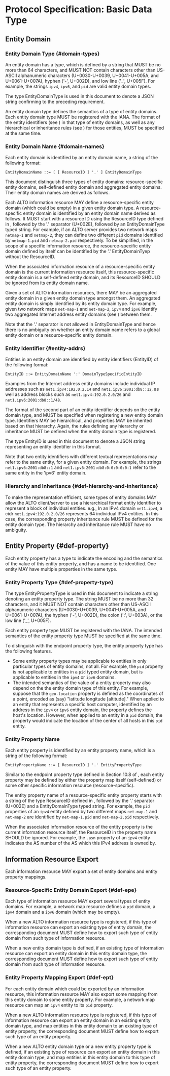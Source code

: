 # Protocol Specification: Basic Data Type

## Entity Domain

### Entity Domain Type {#domain-types}

An entity domain has a type, which is defined by a string that MUST be no more
than 64 characters, and MUST NOT contain characters other than US-ASCII
alphanumeric characters (U+0030-U+0039, U+0041-U+005A, and U+0061-U+007A),
hyphen ('-', U+002D), and low line ('\_', U+005F). For example, the strings
`ipv4`, `ipv6`, and `pid` are valid entity domain types.

The type EntityDomainType is used in this document to denote a JSON string
confirming to the preceding requirement.

An entity domain type defines the semantics of a type of entity domains. Each
entity domain type MUST be registered with the IANA. The format of the entity
identifiers (see [](#entity-addrs)) in that type of entity domains, as well as any
hierarchical or inheritance rules (see [](#def-hierarchy-and-inheritance)) for
those entities, MUST be specified at the same time.

### Entity Domain Name {#domain-names}

Each entity domain is identified by an entity domain name, a string of the
following format:

``` text
EntityDomainName ::= [ [ ResourceID ] '.' ] EntityDomainType
```

This document distinguish three types of entity domains: resource-specific
entity domains, self-defined entity domain and aggregated entity domains. Their
entity domain names are derived as follows.

Each ALTO information resource MAY define a resource-specific entity domain
(which could be empty) in a given entity domain type. A resource-specific entity
domain is identified by an entity domain name derived as follows. It MUST start
with a resource ID using the ResourceID type defined in [](#RFC7285), followed
by the '.' separator (U+002E), followed by an EntityDomainType typed string. For
example, if an ALTO server provides two network maps `netmap-1` and `netmap-2`,
they can define two different `pid` domains identified by `netmap-1.pid` and
`netmap-2.pid` respectively. To be simplified, in the scope of a specific
information resource, the resource-specific entity domain defined by itself can
be identified by the '.' EntityDomainTyep without the ResourceID.

When the associated information resource of a resource-specific entity domain is
the current information resource itself, this resource-specific entity domain is
a self-defined entity domain, and its ResourceID SHOULD be ignored from its
entity domain name.

Given a set of ALTO information resources, there MAY be an aggregated entity
domain in a given entity domain type amongst them. An aggregated entity domain
is simply identified by its entity domain type. For example, given two network
maps `net-map-1` and `net-map-2`, `ipv4` and `ipv6` identify two aggregated
Internet address entity domains (see [](#inet-addr-domain)) between them.

<!--
Each entity domain type may have a global entity domain. For a global entity
domain (i.e., not resource-specific), its entity domain name is an
EntityDomainType typed string. For example, the `ipv4` and `ipv6` entity domain
types identify two Internet address entity domains (see [](#inet-addr-domain)).
-->

Note that the '.' separator is not allowed in EntityDomainType and hence there
is no ambiguity on whether an entity domain name refers to a global entity
domain or a resource-specific entity domain.

<!--
For an EntityDomainType which allows resource-specific entity domains, the valid
type(s) resources MUST be specified.
-->

### Entity Identifier {#entity-addrs}

<!-- FIXME: The entity identifier is not global unique. -->

Entities in an entity domain are identified by entity identifiers (EntityID) of
the following format:

``` text
EntityID ::= EntityDomainName ':' DomainTypeSpecificEntityID
```

Examples from the Internet address entity domains include individual IP
addresses such as `net1.ipv4:192.0.2.14` and `net1.ipv6:2001:db8::12`, as well
as address blocks such as `net1.ipv4:192.0.2.0/26` and
`net1.ipv6:2001:db8::1/48`.

The format of the second part of an entity identifier depends on the entity
domain type, and MUST be specified when registering a new entity domain type.
Identifiers MAY be hierarchical, and properties MAY be inherited based on that
hierarchy. Again, the rules defining any hierarchy or inheritance MUST be
defined when the entity domain type is registered.

The type EntityID is used in this document to denote a JSON string
representing an entity identifier in this format.

Note that two entity identifiers with different textual representations may
refer to the same entity, for a given entity domain. For example, the strings
`net1.ipv6:2001:db8::1` and `net1.ipv6:2001:db8:0:0:0:0:0:1` refer to the same
entity in the 'ipv6' entity domain.

### Hierarchy and Inheritance {#def-hierarchy-and-inheritance}

To make the representation efficient, some types of entity domains MAY allow the
ALTO client/server to use a hierarchical format entity identifier to represent a
block of individual entities. e.g., In an IPv4 domain `net1.ipv4`, a cidr
`net1.ipv4:192.0.2.0/26` represents 64 individual IPv4 entities. In this case,
the corresponding property inheritance rule MUST be defined for the entity
domain type. The hierarchy and inheritance rule MUST have no ambiguity.

<!--If and only
if the property of an entity is undefined, the hierarchy and inheritance rules
are applied. [YRY: Do we need this?] [Jensen: I think this feature is for reducing the response size.] -->

## Entity Property {#def-property}

Each entity property has a type to indicate the encoding and the semantics of
the value of this entity property, and has a name to be identified. One entity
MAY have multiple properties in the same type.

### Entity Property Type {#def-property-type}

The type EntityPropertyType is used in this
document to indicate a string denoting an entity property type. The string MUST
be no more than 32 characters, and it MUST NOT contain characters other than
US-ASCII alphanumeric characters (U+0030-U+0039, U+0041-U+005A, and
U+0061-U+007A), the hyphen ('-', U+002D), the colon (':', U+003A), or the low
line ('_', U+005F).

Each entity property type MUST be registered with the IANA. The intended
semantics of the entity property type MUST be specified at the same time.
<!-- , as well as the media types of dependent resources and the interpretation, -->

<!-- FIXME: this part is used to motivate the mapping of resource type. may need
to move to below. -->

To distinguish with the endpoint property type, the entity property type has the
following features.

- Some entity property types may be applicable to entities in only particular
  types of entity domains, not all. For example, the `pid` property is not
  applicable to entities in a `pid` typed entity domain, but is applicable to
  entities in the `ipv4` or `ipv6` domains.
- The intended semantics of the value of a entity property may also depend on
  the the entity domain type of this entity. For example, suppose that the
  `geo-location` property is defined as the coordinates of a point, encoded as
  (say) "latitude longitude [altitude]." When applied to an entity that
  represents a specific host computer, identified by an address in the `ipv4` or
  `ipv6` entity domain, the property defines the host's location. However, when
  applied to an entity in a `pid` domain, the property would indicate the
  location of the center of all hosts in this `pid` entity.

### Entity Property Name

<!-- FIXME: remove most. Use RFC 7285 Section 10.8, for resource-specific
properties and global properties. -->

Each entity property is identified by an entity property name, which is a string
of the following format:

``` text
EntityPropertyName ::= [ ResourceID ] '.' EntityPropertyType
```

Similar to the endpoint property type defined in Section 10.8 of [](#RFC7285),
each entity property may be defined by either the property map itself
(self-defined) or some other specific information resource (resource-specific).

The entity property name of a resource-specific entity property starts with a
string of the type ResourceID defined in [](#RFC7285), followed by the '.'
separator (U+002E) and a EntityDomainType typed string. For example, the `pid`
properties of an `ipv4` entity defined by two different maps `net-map-1` and
`net-map-2` are identified by `net-map-1.pid` and `net-map-2.pid` respectively.

When the associated information resource of the entity property is the current
information resource itself, the ResourceID in the property name SHOULD be
ignored. For example, the `.asn` property of an `ipv4` entity indicates the AS
number of the AS which this IPv4 address is owned by.

<!-- ## Property Type and Property Name {#def-property-type} -->

<!-- FIXME: Section needs be reorganized to first motivate the attachment of
address to address domain before setting rules. -->

<!-- OLD-0 -->
<!--
This document defines property types in the domain-specific semantics. This
design is to enforce that each property type MUST be registered for a single
specific entity domain. But multiple property types with the similar semantics
MAY share the same Property Name in different entity domains. This design
decision is adopted because of the following considerations:
-->

<!-- NEW-0 -->
<!--
An entity in an entity domain MAY have one or more properties, where each
property is defined by a Property Type. This document defines properties to be
entity-domain-type specific for the following reasons:

Therefore, each property type has a unique identifier encoded with the following
format:
-->

<!--
- The `EntityDomainName` indicates which entity domain the property type applies
  to.
- The `PropertyName` SHOULD relate to the semantics of this property type. It
  does not have to be globally unique. In other words, different property types
  could have the same property name applied to different entity domains, if
  they have the similar semantics. For example, the property types `ipv4:pid`
  and `ipv6:pid` have the same property name `pid` applied to both `ipv4` and
  `ipv6` domains.
-->

<!-- ## Property Name ## -->

<!-- FIXME: This is not correct. Because the ALTO entity domain is not a strict
superset of the ALTO address type. Revise it! -->

<!--
The space of entity property names associated with entities defined by this
document is a superset of the endpoint property names defined by [](#RFC7285).
Thus endpoint property names registered with the `ALTO Endpoint Property Type
Registry` MUST be defined in [](#IANAEndpointProp) of this document. The type
PropertyName denotes a JSON string with a property name in this format.
-->

<!-- FIXED: Change the single name space design to the domain-specific design -->

<!--
This document defines uniform property names specified in a single property
name space rather than being scoped by a specific entity domain, although some
properties may only be applicable for particular entity domains. This design
decision is to enforce a design so that similar properties are named similarly.
The interpretation of the value of a property, however, may depend on the
entity domain. (FIXME: This design decision will mess up the dependency
declaration.) For example, suppose that the `geo-location` property is defined
as the coordinates of a point, encoded as (say) "latitude longitude
[altitude]." When applied to an entity that represents a specific host
computer, such as an Internet address, the property defines the host's
location.  When applied to an entity that represents a set of computers, such
as a CIDR, the property would be the location of the center of that set.  If it
is necessary to represent the bounding box of a set of hosts, another property,
such as `geo-region`, should be defined.
-->

<!--
## Resource

A resource indicates an ALTO information resource in this document.

### Resource Type {#def-resource-type}

Each resource has a type identified by a JSON string, which aliases to a media
type of the response of an ALTO information resource.

When a new ALTO service is defined and introduces a new media type of response,
a new resource type SHOULD be defined as well.

Each resource type MUST be registered with the IANA. The aliased media type MUST
be specified.
-->

## Information Resource Export

Each information resource MAY export a set of entity domains and entity property
mappings.

### Resource-Specific Entity Domain Export {#def-epe}

Each type of information resource MAY export several types of entity domains.
For example, a network map resource defines a `pid` domain, a `ipv4` domain and
a `ipv6` domain (which may be empty).

When a new ALTO information resource type is registered, if this type of
information resource can export an existing type of entity domain, the
corresponding document MUST define how to export such type of entity domain from
such type of information resource.

When a new entity domain type is defined, if an existing type of information
resource can export an entity domain in this entity domain type, the
corresponding document MUST define how to export such type of entity domain from
such type of information resource.


### Entity Property Mapping Export {#def-ept}

For each entity domain which could be exported by an information resource, this information resource MAY
also export some mapping from this entity domain to some
entity property. For example, a network map resource can map an `ipv4` entity to
its `pid` property.

When a new ALTO information resource type is registered, if this type of
information resource can export an entity domain in an existing entity domain
type, and map entities in this entity domain to an existing type of entity
property, the corresponding document MUST define how to export such type of an
entity property.

When a new ALTO entity domain type or a new entity property type is defined, if
an existing type of resource can export an entity domain in this entity domain
type, and map entities in this entity domain to this type of entity property,
the corresponding document MUST define how to export such type of an entity
property.

<!--
## Relationship with Other ALTO Resources {#def-relationship-to-other-resources}

FIXME: very messy below. Delete most.

[](#RFC7285) recognizes that some properties for some entity domains MAY be
specific to an ALTO resource, such as a network map. Accordingly Section 10.8.1
of [](#RFC7285) defines the concept of `resource-specific endpoint properties`,
and indicates that dependency by prefixing the property name with the ID of the
resource on which it depends. That document defines one resource-specific
property, namely the `pid` property, whose value is the name of the PID
containing that endpoint in the associated network map.

However, a property may be associated to more than one information resources
within an entity domain. For example, the fictitious property
`pid:cdni-fci-capabilities` indicates CDNI capabilities (see [](#RFC8008)) of a
set of `ipv4` or `ipv6` typed CDNI footprints included by some entities in PID
domain. It depends on two resources:

- the network map in which the input PID entities have been defined,
- the fictitious CDNI FCI map in which the CDNI footprints and capabilities
  advertisement objects (see [](#RFC8008)) are included.

A `resource-specific property` can only indicate one of them. Thus, using
`resource-specific properties` cannot handle multiple dependencies very well.

To address this issue, this document takes a different approach as follows:

- Firstly, instead of defining the dependency by prefixing the property name
  with a specific dependent resource identifier, this document introduces a
  Property Type that appends a property name to an entity domain name, and
  registers the dependency types for this Property Type. This gives a hint on
  the types of dependent resources. For example, the fictitious property
  `pid:region` applying to entities in the PID domain depends on the network map
  in which the input PID entities have been defined; but the fictitious property
  `ipv4:region` applying to entities in IPv4 domain does not depend on any
  information resource.
- Secondly, it sets a rule saying that in a property map, all provided property
  types MUST have the same media types of dependent information resources
  (denoted as "dependency types" in short). For example, the fictitious
  property types `pid:region` and `ipv4:region` cannot be provided in the same
  property map, as they have different dependency types.
- Finally, it identifies, in the IRD and Server responses, the sequence of
  information resources associated to all provided properties of entities in a
  particular property map. In other words, the ALTO server MUST NOT mix
  properties depending on different resources into the same resources, even if
  they have the same dependency types. There are two kinds of examples:

  - Assume there are a set of entities in IPv4 and IPv6 domain, and all of them
    have the property `pid`. The `pid` properties of entities in IPv4 domain
    depend on the network map `net1`, but the `pid` properties of entities in
    IPv6 domain depend on another network map `net2`. Although the property
    types `ipv4:pid` and `ipv6:pid` have the same dependency type sequence
    `["application/alto-networkmap+json"]`, the ALTO server cannot put them into
    the same property map.
  - Assume there are a set of entities in IPv4 domain, and each of them have two
    `pid` properties. One `pid` property depends on the network map `net1`, the
    other `pid` property depends on another network map `net2`. To distinguish
    them, the ALTO server can provide two `resource-specific endpoint
    properties` called `pid.net1` and `pid.net2` for each IPv4 entities in the
    same endpoint property map. But using the property map service defined in
    this document, the ALTO server has to define two individual property maps.
    Both property maps provide the property type `ipv4:pid`, but one depends on
    `net1` and the other one depends on `net2`.

To specify the aforementionned dependencies, this document uses the "uses" and
"dependent-vtags" fields defined respectively in Sections 9.1.5 and 11.1 of
[RFC7285].

- the "uses" field is included in the IRD entry of a resources-dependent
  information resource and specifies the dependent IRD resource.
- the "dependent-vtags" member is used in a Server response message to specify
  the dependent resource.
-->
